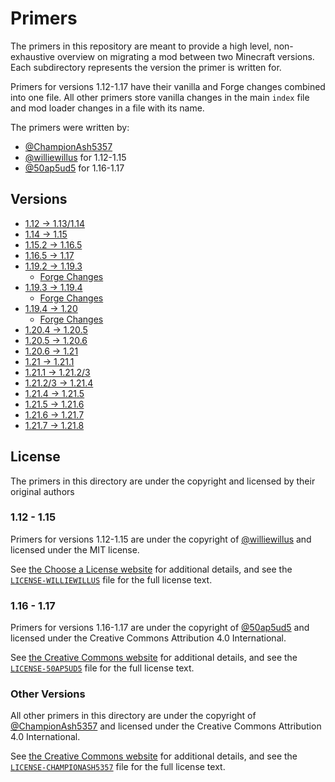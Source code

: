# Primers

The primers in this repository are meant to provide a high level, non-exhaustive overview on migrating a mod between two Minecraft versions. Each subdirectory represents the version the primer is written for.

Primers for versions 1.12-1.17 have their vanilla and Forge changes combined into one file. All other primers store vanilla changes in the main `index` file and mod loader changes in a file with its name.

The primers were written by:
* [@ChampionAsh5357](https://github.com/ChampionAsh5357)
* [@williewillus](https://github.com/williewillus) for 1.12-1.15
* [@50ap5ud5](https://github.com/50ap5ud5) for 1.16-1.17

## Versions

* [1.12 -> 1.13/1.14](./1.14/index.md)
* [1.14 -> 1.15](./1.15/index.md)
* [1.15.2 -> 1.16.5](./1.16.5/index.md)
* [1.16.5 -> 1.17](./1.17/index.md)
* [1.19.2 -> 1.19.3](./1.19.3/index.md)
    * [Forge Changes](./1.19.3/forge.md)
* [1.19.3 -> 1.19.4](./1.19.4/index.md)
    * [Forge Changes](./1.19.4/forge.md)
* [1.19.4 -> 1.20](./1.20/index.md)
    * [Forge Changes](./1.20/forge.md)
* [1.20.4 -> 1.20.5](./1.20.5/index.md)
* [1.20.5 -> 1.20.6](./1.20.6/index.md)
* [1.20.6 -> 1.21](./1.21/index.md)
* [1.21 -> 1.21.1](./1.21.1/index.md)
* [1.21.1 -> 1.21.2/3](./1.21.2/index.md)
* [1.21.2/3 -> 1.21.4](./1.21.4/index.md)
* [1.21.4 -> 1.21.5](./1.21.5/index.md)
* [1.21.5 -> 1.21.6](./1.21.6/index.md)
* [1.21.6 -> 1.21.7](./1.21.7/index.md)
* [1.21.7 -> 1.21.8](./1.21.8/index.md)

## License

The primers in this directory are under the copyright and licensed by their original authors

### 1.12 - 1.15

Primers for versions 1.12-1.15 are under the copyright of [@williewillus](https://github.com/williewillus) and licensed under the MIT license.

See [the Choose a License website](https://choosealicense.com/licenses/mit/) for additional details, and see the [`LICENSE-WILLIEWILLUS`](LICENSE-WILLIEWILLUS) file for the full license text.

### 1.16 - 1.17

Primers for versions 1.16-1.17 are under the copyright of [@50ap5ud5](https://github.com/50ap5ud5) and licensed under the Creative Commons Attribution 4.0 International.

See [the Creative Commons website](https://creativecommons.org/licenses/by/4.0/) for additional details, and see the [`LICENSE-50AP5UD5`](LICENSE-50AP5UD5) file for the full license text.

### Other Versions

All other primers in this directory are under the copyright of [@ChampionAsh5357](https://github.com/ChampionAsh5357) and licensed under the Creative Commons Attribution 4.0 International.

See [the Creative Commons website](https://creativecommons.org/licenses/by/4.0/) for additional details, and see the [`LICENSE-CHAMPIONASH5357`](LICENSE-CHAMPIONASH5357) file  for the full license text.

